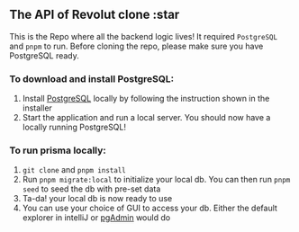 ## The API of Revolut clone :star

This is the Repo where all the backend logic lives! It required `PostgreSQL` and `pnpm` to run. Before cloning the repo, please make sure you have PostgreSQL ready.

### To download and install PostgreSQL:
1. Install [PostgreSQL](https://www.postgresql.org/download/) locally by following the instruction shown in the installer
2. Start the application and run a local server. You should now have a locally running PostgreSQL!

### To run prisma locally:
1. `git clone` and `pnpm install`
2. Run `pnpm migrate:local` to initialize your local db. You can then run `pnpm seed` to seed the db with pre-set data
3. Ta-da! your local db is now ready to use
4. You can use your choice of GUI to access your db. Either the default explorer in intelliJ or [pgAdmin](https://www.pgadmin.org/) would do
